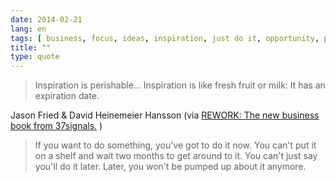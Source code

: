 ```yaml
---
date: 2014-02-21
lang: en
tags: [ business, focus, ideas, inspiration, just do it, opportunity, procrastination, productivity ]
title: ""
type: quote
---
```


> Inspiration is perishable... Inspiration is like fresh fruit or milk:
> It has an expiration date.

Jason Fried & David Heinemeier Hansson (via [REWORK: The new business
book from 37signals.](http://37signals.com/rework/) )

> <div>
>
> If you want to do something, you've got to do it now. You can't put it
> on a shelf and wait two months to get around to it. You can't just say
> you'll do it later. Later, you won't be pumped up about it anymore.
>
> </div>

